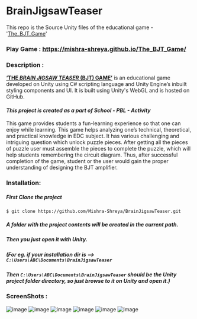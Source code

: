 # BrainJigsawTeaser
This repo is the Source Unity files of the educational game - '[The_BJT_Game](https://mishra-shreya.github.io/The_BJT_Game/index.html)'


### Play Game : https://mishra-shreya.github.io/The_BJT_Game/


### Description :
**[‘THE _BRAIN JIGSAW TEASER_ (BJT) GAME’](https://mishra-shreya.github.io/The_BJT_Game/index.html)** is an educational game developed on Unity using C# scripting language and Unity Engine’s inbuilt styling components and UI. It is built using Unity's WebGL and is hosted on GitHub.

#### _This project is created as a part of School - PBL - Activity_

This game provides students a fun-learning experience so that one can enjoy while learning. This game helps analyzing one’s technical, theoretical, and practical knowledge in EDC subject. It has various challenging and intriguing question which unlock puzzle pieces. After getting all the pieces of puzzle user must assemble the pieces to complete the puzzle, which will help students remembering the circuit diagram. Thus, after successful completion of the game, student or the user would gain the proper understanding of designing the BJT amplifier.


### Installation:

##### First Clone the project
``` $ git clone https://github.com/Mishra-Shreya/BrainJigsawTeaser.git ```

##### A folder with the project contents will be created in the current path.

##### Then you just open it with Unity. 

##### (For eg. if your installation dir is --> ```C:\Users\ABC\Documents\BrainJigsawTeaser```
##### Then ```C:\Users\ABC\Documents\BrainJigsawTeaser``` should be the Unity project folder directory, so just browse to it on Unity and open it.)


### ScreenShots :
![image](https://user-images.githubusercontent.com/69296480/163382313-0b0e72a0-78c1-42cc-89ac-b3bdb96126ec.png)
![image](https://user-images.githubusercontent.com/69296480/163382356-be4fed09-b712-4ce4-848b-93be52117bc7.png)
![image](https://user-images.githubusercontent.com/69296480/163382371-b5872f1e-a3b2-4e58-9fb0-b28fbb058e92.png)
![image](https://user-images.githubusercontent.com/69296480/163382398-613f1b77-bbb1-4054-9bf9-3661d7d71378.png)
![image](https://user-images.githubusercontent.com/69296480/163382427-33175789-26e2-48c1-9cb8-982d9570e4ca.png)
![image](https://user-images.githubusercontent.com/69296480/163382447-7d34a705-3b13-4795-8f72-b46bdb6acc6c.png)
